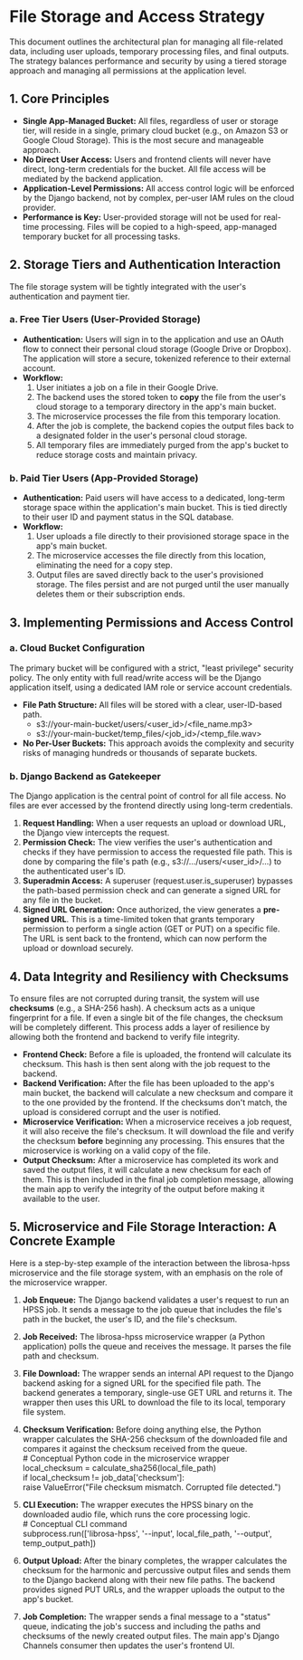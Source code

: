 # **File Storage and Access Strategy**

This document outlines the architectural plan for managing all file-related data, including user uploads, temporary processing files, and final outputs. The strategy balances performance and security by using a tiered storage approach and managing all permissions at the application level.

## **1\. Core Principles**

* **Single App-Managed Bucket:** All files, regardless of user or storage tier, will reside in a single, primary cloud bucket (e.g., on Amazon S3 or Google Cloud Storage). This is the most secure and manageable approach.  
* **No Direct User Access:** Users and frontend clients will never have direct, long-term credentials for the bucket. All file access will be mediated by the backend application.  
* **Application-Level Permissions:** All access control logic will be enforced by the Django backend, not by complex, per-user IAM rules on the cloud provider.  
* **Performance is Key:** User-provided storage will not be used for real-time processing. Files will be copied to a high-speed, app-managed temporary bucket for all processing tasks.

## **2\. Storage Tiers and Authentication Interaction**

The file storage system will be tightly integrated with the user's authentication and payment tier.

### **a. Free Tier Users (User-Provided Storage)**

* **Authentication:** Users will sign in to the application and use an OAuth flow to connect their personal cloud storage (Google Drive or Dropbox). The application will store a secure, tokenized reference to their external account.  
* **Workflow:**  
  1. User initiates a job on a file in their Google Drive.  
  2. The backend uses the stored token to **copy** the file from the user's cloud storage to a temporary directory in the app's main bucket.  
  3. The microservice processes the file from this temporary location.  
  4. After the job is complete, the backend copies the output files back to a designated folder in the user's personal cloud storage.  
  5. All temporary files are immediately purged from the app's bucket to reduce storage costs and maintain privacy.

### **b. Paid Tier Users (App-Provided Storage)**

* **Authentication:** Paid users will have access to a dedicated, long-term storage space within the application's main bucket. This is tied directly to their user ID and payment status in the SQL database.  
* **Workflow:**  
  1. User uploads a file directly to their provisioned storage space in the app's main bucket.  
  2. The microservice accesses the file directly from this location, eliminating the need for a copy step.  
  3. Output files are saved directly back to the user's provisioned storage. The files persist and are not purged until the user manually deletes them or their subscription ends.

## **3\. Implementing Permissions and Access Control**

### **a. Cloud Bucket Configuration**

The primary bucket will be configured with a strict, "least privilege" security policy. The only entity with full read/write access will be the Django application itself, using a dedicated IAM role or service account credentials.

* **File Path Structure:** All files will be stored with a clear, user-ID-based path.  
  * s3://your-main-bucket/users/\<user\_id\>/\<file\_name.mp3\>  
  * s3://your-main-bucket/temp\_files/\<job\_id\>/\<temp\_file.wav\>  
* **No Per-User Buckets:** This approach avoids the complexity and security risks of managing hundreds or thousands of separate buckets.

### **b. Django Backend as Gatekeeper**

The Django application is the central point of control for all file access. No files are ever accessed by the frontend directly using long-term credentials.

1. **Request Handling:** When a user requests an upload or download URL, the Django view intercepts the request.  
2. **Permission Check:** The view verifies the user's authentication and checks if they have permission to access the requested file path. This is done by comparing the file's path (e.g., s3://.../users/\<user\_id\>/...) to the authenticated user's ID.  
3. **Superadmin Access:** A superuser (request.user.is\_superuser) bypasses the path-based permission check and can generate a signed URL for any file in the bucket.  
4. **Signed URL Generation:** Once authorized, the view generates a **pre-signed URL**. This is a time-limited token that grants temporary permission to perform a single action (GET or PUT) on a specific file. The URL is sent back to the frontend, which can now perform the upload or download securely.

## **4\. Data Integrity and Resiliency with Checksums**

To ensure files are not corrupted during transit, the system will use **checksums** (e.g., a SHA-256 hash). A checksum acts as a unique fingerprint for a file. If even a single bit of the file changes, the checksum will be completely different. This process adds a layer of resilience by allowing both the frontend and backend to verify file integrity.

* **Frontend Check:** Before a file is uploaded, the frontend will calculate its checksum. This hash is then sent along with the job request to the backend.  
* **Backend Verification:** After the file has been uploaded to the app's main bucket, the backend will calculate a new checksum and compare it to the one provided by the frontend. If the checksums don't match, the upload is considered corrupt and the user is notified.  
* **Microservice Verification:** When a microservice receives a job request, it will also receive the file's checksum. It will download the file and verify the checksum **before** beginning any processing. This ensures that the microservice is working on a valid copy of the file.  
* **Output Checksum:** After a microservice has completed its work and saved the output files, it will calculate a new checksum for each of them. This is then included in the final job completion message, allowing the main app to verify the integrity of the output before making it available to the user.

## **5\. Microservice and File Storage Interaction: A Concrete Example**

Here is a step-by-step example of the interaction between the librosa-hpss microservice and the file storage system, with an emphasis on the role of the microservice wrapper.

1. **Job Enqueue:** The Django backend validates a user's request to run an HPSS job. It sends a message to the job queue that includes the file's path in the bucket, the user's ID, and the file's checksum.  
2. **Job Received:** The librosa-hpss microservice wrapper (a Python application) polls the queue and receives the message. It parses the file path and checksum.  
3. **File Download:** The wrapper sends an internal API request to the Django backend asking for a signed URL for the specified file path. The backend generates a temporary, single-use GET URL and returns it. The wrapper then uses this URL to download the file to its local, temporary file system.  
4. **Checksum Verification:** Before doing anything else, the Python wrapper calculates the SHA-256 checksum of the downloaded file and compares it against the checksum received from the queue.  
   \# Conceptual Python code in the microservice wrapper  
   local\_checksum \= calculate\_sha256(local\_file\_path)  
   if local\_checksum \!= job\_data\['checksum'\]:  
       raise ValueError("File checksum mismatch. Corrupted file detected.")

5. **CLI Execution:** The wrapper executes the HPSS binary on the downloaded audio file, which runs the core processing logic.  
   \# Conceptual CLI command  
   subprocess.run(\['librosa-hpss', '--input', local\_file\_path, '--output', temp\_output\_path\])

6. **Output Upload:** After the binary completes, the wrapper calculates the checksum for the harmonic and percussive output files and sends them to the Django backend along with their new file paths. The backend provides signed PUT URLs, and the wrapper uploads the output to the app's bucket.  
7. **Job Completion:** The wrapper sends a final message to a "status" queue, indicating the job's success and including the paths and checksums of the newly created output files. The main app's Django Channels consumer then updates the user's frontend UI.